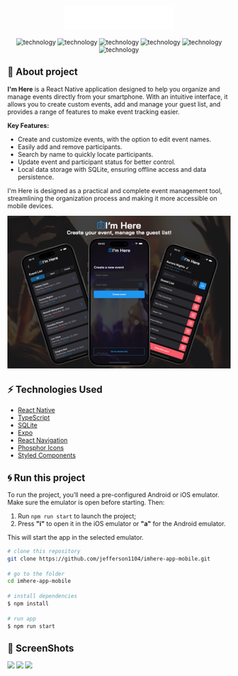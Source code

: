 <div align="center" style="margin-bottom: 20px;">
  <div>
    <img width=250 alt="thumbnail" src="./src/assets/logo.svg">
  </div>
  </br>
  <div align="center">
    <img alt="technology" src="https://img.shields.io/badge/Next-black?style=for-the-badge&logo=next.js&logoColor=white">
    <img alt="technology" src="https://img.shields.io/badge/typescript-%23007ACC.svg?style=for-the-badge&logo=typescript&logoColor=white">
    <img alt="technology" src="https://img.shields.io/badge/tailwindcss-%2338B2AC.svg?style=for-the-badge&logo=tailwind-css&logoColor=white">
    <img alt="technology" src="https://img.shields.io/badge/Prisma-3982CE?style=for-the-badge&logo=Prisma&logoColor=white">
    <img alt="technology" src="https://img.shields.io/badge/React%20Hook%20Form-%23EC5990.svg?style=for-the-badge&logo=reacthookform&logoColor=white">
    <img alt="technology" src="https://img.shields.io/badge/radix%20ui-161618.svg?style=for-the-badge&logo=radix-ui&logoColor=white">
  </div>
</div>

## :memo: About project

**I'm Here** is a React Native application designed to help you organize and manage events directly from your smartphone. With an intuitive interface, it allows you to create custom events, add and manage your guest list, and provides a range of features to make event tracking easier.

**Key Features:**

- Create and customize events, with the option to edit event names.
- Easily add and remove participants.
- Search by name to quickly locate participants.
- Update event and participant status for better control.
- Local data storage with SQLite, ensuring offline access and data persistence.

I'm Here is designed as a practical and complete event management tool, streamlining the organization process and making it more accessible on mobile devices.

![!banner](./src/assets/images/imhere-banner.png)

## ⚡ Technologies Used

- [React Native](https://reactnative.dev/)
- [TypeScript](https://www.typescriptlang.org/)
- [SQLite](https://www.sqlite.org)
- [Expo](https://expo.dev/)
- [React Navigation](https://reactnavigation.org)
- [Phosphor Icons](http://phosphoricons.com)
- [Styled Components](http://styled-components.com)

## :cyclone: Run this project

To run the project, you’ll need a pre-configured Android or iOS emulator. Make sure the emulator is open before starting. Then:

1. Run `npm run start` to launch the project;
2. Press **"i"** to open it in the iOS emulator or **"a"** for the Android emulator.

This will start the app in the selected emulator.

```bash
# clone this repository
git clone https://github.com/jefferson1104/imhere-app-mobile.git

# go to the folder
cd imhere-app-mobile

# install dependencies
$ npm install

# run app
$ npm run start
```

## 📸 ScreenShots

<image src="./src/assets/images/image-01.png" width="300" />
<image src="./src/assets/images/image-03.png" width="300" />
<image src="./src/assets/images/image-02.png" width="300" />
